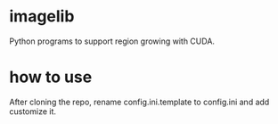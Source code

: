 # imagelib
Python programs to support region growing with CUDA.

# how to use

After cloning the repo, rename config.ini.template to config.ini and add customize it.

